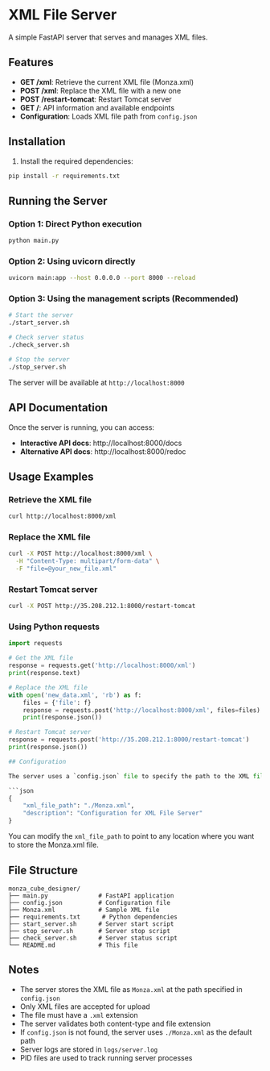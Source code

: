 # XML File Server

A simple FastAPI server that serves and manages XML files.

## Features

- **GET /xml**: Retrieve the current XML file (Monza.xml)
- **POST /xml**: Replace the XML file with a new one
- **POST /restart-tomcat**: Restart Tomcat server
- **GET /**: API information and available endpoints
- **Configuration**: Loads XML file path from `config.json`

## Installation

1. Install the required dependencies:
```bash
pip install -r requirements.txt
```

## Running the Server

### Option 1: Direct Python execution
```bash
python main.py
```

### Option 2: Using uvicorn directly
```bash
uvicorn main:app --host 0.0.0.0 --port 8000 --reload
```

### Option 3: Using the management scripts (Recommended)

```bash
# Start the server
./start_server.sh

# Check server status
./check_server.sh

# Stop the server
./stop_server.sh
```

The server will be available at `http://localhost:8000`

## API Documentation

Once the server is running, you can access:
- **Interactive API docs**: http://localhost:8000/docs
- **Alternative API docs**: http://localhost:8000/redoc

## Usage Examples

### Retrieve the XML file
```bash
curl http://localhost:8000/xml
```

### Replace the XML file
```bash
curl -X POST http://localhost:8000/xml \
  -H "Content-Type: multipart/form-data" \
  -F "file=@your_new_file.xml"
```

### Restart Tomcat server
```bash
curl -X POST http://35.208.212.1:8000/restart-tomcat
```

### Using Python requests
```python
import requests

# Get the XML file
response = requests.get('http://localhost:8000/xml')
print(response.text)

# Replace the XML file
with open('new_data.xml', 'rb') as f:
    files = {'file': f}
    response = requests.post('http://localhost:8000/xml', files=files)
    print(response.json())

# Restart Tomcat server
response = requests.post('http://35.208.212.1:8000/restart-tomcat')
print(response.json())

## Configuration

The server uses a `config.json` file to specify the path to the XML file:

```json
{
    "xml_file_path": "./Monza.xml",
    "description": "Configuration for XML File Server"
}
```

You can modify the `xml_file_path` to point to any location where you want to store the Monza.xml file.

## File Structure

```
monza_cube_designer/
├── main.py              # FastAPI application
├── config.json          # Configuration file
├── Monza.xml            # Sample XML file
├── requirements.txt      # Python dependencies
├── start_server.sh      # Server start script
├── stop_server.sh       # Server stop script
├── check_server.sh      # Server status script
└── README.md            # This file
```

## Notes

- The server stores the XML file as `Monza.xml` at the path specified in `config.json`
- Only XML files are accepted for upload
- The file must have a `.xml` extension
- The server validates both content-type and file extension
- If `config.json` is not found, the server uses `./Monza.xml` as the default path
- Server logs are stored in `logs/server.log`
- PID files are used to track running server processes 
